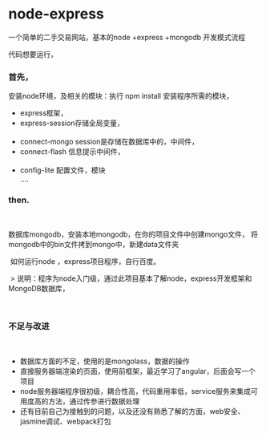 # node-express
一个简单的二手交易网站，基本的node +express +mongodb 开发模式流程

代码想要运行，
<h3>首先，</h3>安装node环境，及相关的模块：执行 npm install 安装程序所需的模块，
<ul>
<li>express框架，</li>
<li>express-session存储全局变量，</li>
  <li>connect-mongo session是存储在数据库中的，中间件，</li>
  <li>connect-flash 信息提示中间件，</li>
  <li>config-lite 配置文件，模块</li>
  ....
  </ul>
  <h3>then.</h3>
  <p>数据库mongodb，安装本地mongodb，在你的项目文件中创建mongo文件，
  将mongodb中的bin文件拷到mongo中，新建data文件夹
  </p>
  
  如何运行node ，express项目程序，自行百度。
  
  
  > 说明：程序为node入门级，通过此项目基本了解node，express开发框架和MongoDB数据库，
  
  
  <h3>不足与改进</h3>
  <ul>
 <li>数据库方面的不足，使用的是mongolass，数据的操作</li>
 <li>直接服务器端渲染的页面，使用前框架，最近学习了angular，后面会写一个项目</li>
 <li>node服务器端程序很初级，耦合性高，代码重用率低，service服务来集成可用度高的方法，通过传参进行数据处理</li>
 <li>还有目前自己为接触到的问题，以及还没有熟悉了解的方面，web安全、jasmine调试、webpack打包</li>
   </ul>
   
   
   
